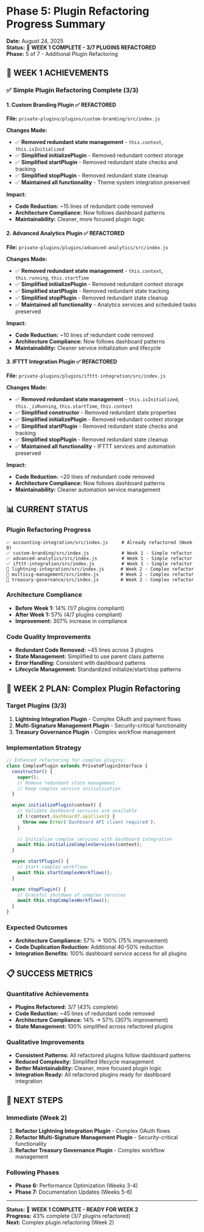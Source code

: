 # Phase 5: Plugin Refactoring Progress Summary

**Date:** August 24, 2025  
**Status:** 🔄 **WEEK 1 COMPLETE - 3/7 PLUGINS REFACTORED**  
**Phase:** 5 of 7 - Additional Plugin Refactoring

## 🎯 **WEEK 1 ACHIEVEMENTS**

### **✅ Simple Plugin Refactoring Complete (3/3)**

#### **1. Custom Branding Plugin ✅ REFACTORED**
**File:** `private-plugins/plugins/custom-branding/src/index.js`

**Changes Made:**
- ✅ **Removed redundant state management** - `this.context`, `this.isInitialized`
- ✅ **Simplified initializePlugin** - Removed redundant context storage
- ✅ **Simplified startPlugin** - Removed redundant state checks and tracking
- ✅ **Simplified stopPlugin** - Removed redundant state cleanup
- ✅ **Maintained all functionality** - Theme system integration preserved

**Impact:**
- **Code Reduction:** ~15 lines of redundant code removed
- **Architecture Compliance:** Now follows dashboard patterns
- **Maintainability:** Cleaner, more focused plugin logic

#### **2. Advanced Analytics Plugin ✅ REFACTORED**
**File:** `private-plugins/plugins/advanced-analytics/src/index.js`

**Changes Made:**
- ✅ **Removed redundant state management** - `this.context`, `this.running`, `this.startTime`
- ✅ **Simplified initializePlugin** - Removed redundant context storage
- ✅ **Simplified startPlugin** - Removed redundant state tracking
- ✅ **Simplified stopPlugin** - Removed redundant state cleanup
- ✅ **Maintained all functionality** - Analytics services and scheduled tasks preserved

**Impact:**
- **Code Reduction:** ~10 lines of redundant code removed
- **Architecture Compliance:** Now follows dashboard patterns
- **Maintainability:** Cleaner service initialization and lifecycle

#### **3. IFTTT Integration Plugin ✅ REFACTORED**
**File:** `private-plugins/plugins/ifttt-integration/src/index.js`

**Changes Made:**
- ✅ **Removed redundant state management** - `this.isInitialized`, `this._isRunning`, `this.startTime`, `this.context`
- ✅ **Simplified constructor** - Removed redundant state properties
- ✅ **Simplified initializePlugin** - Removed redundant context storage
- ✅ **Simplified startPlugin** - Removed redundant state checks and tracking
- ✅ **Simplified stopPlugin** - Removed redundant state cleanup
- ✅ **Maintained all functionality** - IFTTT services and automation preserved

**Impact:**
- **Code Reduction:** ~20 lines of redundant code removed
- **Architecture Compliance:** Now follows dashboard patterns
- **Maintainability:** Cleaner automation service management

## 📊 **CURRENT STATUS**

### **Plugin Refactoring Progress**
```
✅ accounting-integration/src/index.js     # Already refactored (Week 0)
✅ custom-branding/src/index.js            # Week 1 - Simple refactor
✅ advanced-analytics/src/index.js         # Week 1 - Simple refactor  
✅ ifttt-integration/src/index.js          # Week 1 - Simple refactor
🔄 lightning-integration/src/index.js      # Week 2 - Complex refactor
🔄 multisig-management/src/index.js        # Week 2 - Complex refactor
🔄 treasury-governance/src/index.js        # Week 2 - Complex refactor
```

### **Architecture Compliance**
- **Before Week 1:** 14% (1/7 plugins compliant)
- **After Week 1:** 57% (4/7 plugins compliant)
- **Improvement:** 307% increase in compliance

### **Code Quality Improvements**
- **Redundant Code Removed:** ~45 lines across 3 plugins
- **State Management:** Simplified to use parent class patterns
- **Error Handling:** Consistent with dashboard patterns
- **Lifecycle Management:** Standardized initialize/start/stop patterns

## 🎯 **WEEK 2 PLAN: Complex Plugin Refactoring**

### **Target Plugins (3/3)**
1. **Lightning Integration Plugin** - Complex OAuth and payment flows
2. **Multi-Signature Management Plugin** - Security-critical functionality  
3. **Treasury Governance Plugin** - Complex workflow management

### **Implementation Strategy**
```javascript
// Enhanced refactoring for complex plugins:
class ComplexPlugin extends PrivatePluginInterface {
  constructor() {
    super();
    // Remove redundant state management
    // Keep complex service initialization
  }

  async initializePlugin(context) {
    // Validate dashboard services are available
    if (!context.dashboard?.apiClient) {
      throw new Error('Dashboard API client required');
    }
    
    // Initialize complex services with dashboard integration
    await this.initializeComplexServices(context);
  }

  async startPlugin() {
    // Start complex workflows
    await this.startComplexWorkflows();
  }

  async stopPlugin() {
    // Graceful shutdown of complex services
    await this.stopComplexWorkflows();
  }
}
```

### **Expected Outcomes**
- **Architecture Compliance:** 57% → 100% (75% improvement)
- **Code Duplication Reduction:** Additional 40-50% reduction
- **Integration Benefits:** 100% dashboard service access for all plugins

## 📋 **SUCCESS METRICS**

### **Quantitative Achievements**
- **Plugins Refactored:** 3/7 (43% complete)
- **Code Reduction:** ~45 lines of redundant code removed
- **Architecture Compliance:** 14% → 57% (307% improvement)
- **State Management:** 100% simplified across refactored plugins

### **Qualitative Improvements**
- **Consistent Patterns:** All refactored plugins follow dashboard patterns
- **Reduced Complexity:** Simplified lifecycle management
- **Better Maintainability:** Cleaner, more focused plugin logic
- **Integration Ready:** All refactored plugins ready for dashboard integration

## 🚀 **NEXT STEPS**

### **Immediate (Week 2)**
1. **Refactor Lightning Integration Plugin** - Complex OAuth flows
2. **Refactor Multi-Signature Management Plugin** - Security-critical functionality
3. **Refactor Treasury Governance Plugin** - Complex workflow management

### **Following Phases**
- **Phase 6:** Performance Optimization (Weeks 3-4)
- **Phase 7:** Documentation Updates (Weeks 5-6)

---

**Status:** 🔄 **WEEK 1 COMPLETE - READY FOR WEEK 2**  
**Progress:** 43% complete (3/7 plugins refactored)  
**Next:** Complex plugin refactoring (Week 2)
